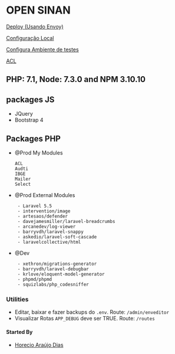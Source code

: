 # OPEN SINAN

[Deploy (Usando Envoy)](./docs/deploy.md)

[Configuração Local](./docs/local_config.md)

[Configura Ambiente de testes](./docs/tests.md)

[ACL](./docs/acl.md)

 ## PHP: 7.1, Node: 7.3.0 and NPM 3.10.10

 ## packages JS
  - JQuery
  - Bootstrap 4

 ## Packages PHP

 - @Prod My Modules
    ````
    ACL
    Audti
    IBGE
    Mailer
    Select
    ````

 - @Prod External Modules
    ````
     - Laravel 5.5
     - intervention/image
     - artesaos/defender
     - davejamesmiller/laravel-breadcrumbs
     - arcanedev/log-viewer
     - barryvdh/laravel-snappy
     - askedio/laravel-soft-cascade
     - laravelcollective/html
    ````

 - @Dev
    ````
     - xethron/migrations-generator
     - barryvdh/laravel-debugbar
     - krlove/eloquent-model-generator
     - phpmd/phpmd
     - squizlabs/php_codesniffer
    ````

 ### Utilities

  - Editar, baixar e fazer backups do `.env`. Route: `/admin/enveditor`
  - Visualizar Rotas `APP_DEBUG` deve ser TRUE. Route: `/routes`


 #### Started By

 - [Horecio Araújo Dias](https://www.linkedin.com/in/horecio/)

